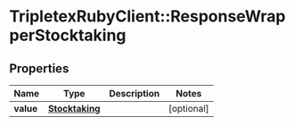 # TripletexRubyClient::ResponseWrapperStocktaking

## Properties
Name | Type | Description | Notes
------------ | ------------- | ------------- | -------------
**value** | [**Stocktaking**](Stocktaking.md) |  | [optional] 



